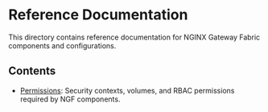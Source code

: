 # Reference Documentation

This directory contains reference documentation for NGINX Gateway Fabric components and configurations.

## Contents

- [Permissions](permissions.md): Security contexts, volumes, and RBAC permissions required by NGF components.
